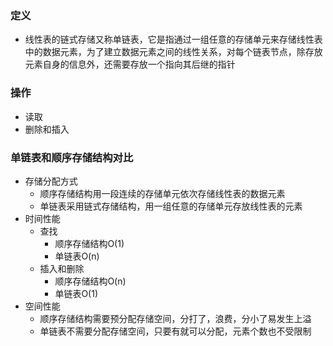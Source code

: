 

### 定义
* 线性表的链式存储又称单链表，它是指通过一组任意的存储单元来存储线性表中的数据元素，为了建立数据元素之间的线性关系，对每个链表节点，除存放元素自身的信息外，还需要存放一个指向其后继的指针

### 操作

* 读取
* 删除和插入


### 单链表和顺序存储结构对比
* 存储分配方式
    * 顺序存储结构用一段连续的存储单元依次存储线性表的数据元素
    * 单链表采用链式存储结构，用一组任意的存储单元存放线性表的元素
* 时间性能
    * 查找
        * 顺序存储结构O(1)
        * 单链表O(n)
    * 插入和删除
        * 顺序存储结构O(n)
        * 单链表O(1)
* 空间性能
    * 顺序存储结构需要预分配存储空间，分打了，浪费，分小了易发生上溢
    * 单链表不需要分配存储空间，只要有就可以分配，元素个数也不受限制